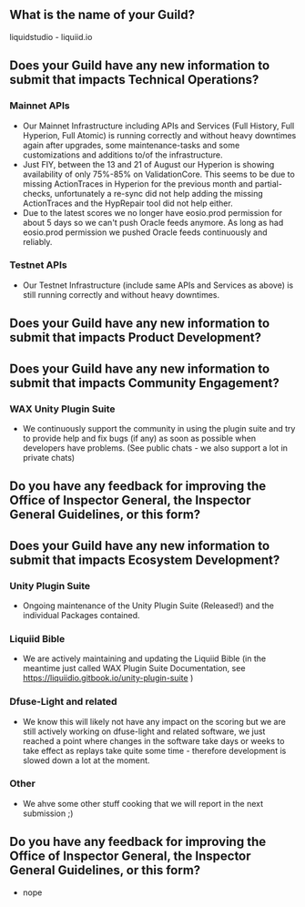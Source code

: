 ## What is the name of your Guild?

liquidstudio - liquiid.io

## Does your Guild have any new information to submit that impacts Technical Operations?

### Mainnet APIs
- Our Mainnet Infrastructure including APIs and Services (Full History, Full Hyperion, Full Atomic) is running correctly and without heavy downtimes again after upgrades, some maintenance-tasks and some customizations and additions to/of the infrastructure. 
- Just FIY, between the 13 and 21 of August our Hyperion is showing availability of only 75%-85% on ValidationCore. This seems to be due to missing ActionTraces in Hyperion for the previous month and partial-checks, unfortunately a re-sync did not help adding the missing ActionTraces and the HypRepair tool did not help either.
- Due to the latest scores we no longer have eosio.prod permission for about 5 days so we can't push Oracle feeds anymore.  As long as had eosio.prod permission we pushed Oracle feeds continuously and reliably.

### Testnet APIs

- Our Testnet Infrastructure (include same APIs and Services as above) is still running correctly and without heavy downtimes.

## Does your Guild have any new information to submit that impacts Product Development?

## Does your Guild have any new information to submit that impacts Community Engagement?

### WAX Unity Plugin Suite

- We continuously support the community in using the plugin suite and try to provide help and fix bugs (if any) as soon as possible when developers have problems. (See public chats - we also support a lot in private chats)

## Do you have any feedback for improving the Office of Inspector General, the Inspector General Guidelines, or this form?

## Does your Guild have any new information to submit that impacts Ecosystem Development?

### Unity Plugin Suite
- Ongoing maintenance of the Unity Plugin Suite (Released!) and the individual Packages contained.

### Liquiid Bible

- We are actively maintaining and updating the Liquiid Bible (in the meantime just called WAX Plugin Suite Documentation, see https://liquiidio.gitbook.io/unity-plugin-suite )

### Dfuse-Light and related

- We know this will likely not have any impact on the scoring but we are still actively working on dfuse-light and related software, we just reached a point where changes in the software take days or weeks to take effect as replays take quite some time - therefore development is slowed down a lot at the moment.

### Other
 - We ahve some other stuff cooking that we will report in the next submission ;) 
## Do you have any feedback for improving the Office of Inspector General, the Inspector General Guidelines, or this form?
- nope
